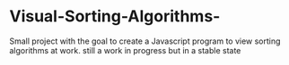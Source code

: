 # Visual-Sorting-Algorithms-
Small project with the goal to create a Javascript program to view sorting algorithms at work. 
still a work in progress but in a stable state
